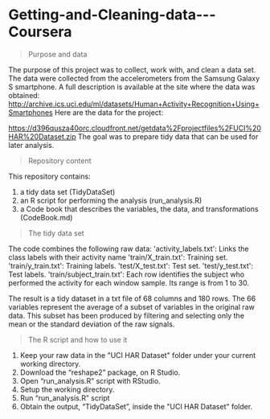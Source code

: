 Getting-and-Cleaning-data---Coursera
====================================

> Purpose and data
 
The purpose of this project was to collect, work with, and clean a data set. The data were collected from the accelerometers from the Samsung Galaxy S smartphone. A full description is available at the site where the data was obtained: 
http://archive.ics.uci.edu/ml/datasets/Human+Activity+Recognition+Using+Smartphones 
Here are the data for the project:

https://d396qusza40orc.cloudfront.net/getdata%2Fprojectfiles%2FUCI%20HAR%20Dataset.zip
 The goal was to prepare tidy data that can be used for later analysis. 


> Repository content
 
This repository contains:
 1) a tidy data set (TidyDataSet)
 2) an R script for performing the analysis (run_analysis.R)
 3) a Code book that describes the variables, the data, and transformations (CodeBook.md)

 
> The tidy data set 

The code combines the following raw data:
 'activity_labels.txt': Links the class labels with their activity name
 'train/X_train.txt': Training set.
 'train/y_train.txt': Training labels.
 'test/X_test.txt': Test set.
 'test/y_test.txt': Test labels.
 'train/subject_train.txt': Each row identifies the subject who performed the activity for each window sample. Its range is from 1 to 30. 

The result is a tidy dataset in a txt file of 68 columns and 180 rows. The 66 variables represent the average of a subset of variables in the original raw data. This subset has been produced by filtering and selecting only the mean or the standard deviation of the raw signals. 


> The R script and how to use it
 
1) Keep your raw data in the "UCI HAR Dataset" folder under your current working directory.
 2) Download the “reshape2” package, on R Studio. 
3) Open “run_analysis.R” script with RStudio.
 4) Setup the working directory.
 5) Run “run_analysis.R” script
 6) Obtain the output, “TidyDataSet”, inside the "UCI HAR Dataset" folder.
